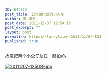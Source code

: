 ```yaml
---
ID: 644523
post_title: 公司进门处的小火车
author: 南 靖男
post_date: 2011-12-07 12:54:19
post_excerpt: ""
layout: post
permalink: https://larryli.cn/2011/12/644523
published: true
---
```

故意把两个小公仔放在一起拍的。<br /><br /><a href="https://larryli.cn/wp-content/uploads/2011/12/20111207-125029.jpg"><img src="https://larryli.cn/wp-content/uploads/2011/12/20111207-125029.jpg" alt="20111207-125029.jpg" class="alignnone size-full" /></a>